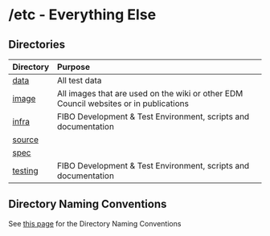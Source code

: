 # /etc - Everything Else

## Directories

Directory            | Purpose
:------------------- |:-------
[data](./data)       | All test data 
[image](./image)     | All images that are used on the wiki or other EDM Council websites or in publications
[infra](./infra)     | FIBO Development & Test Environment, scripts and documentation
[source](./source)   | 
[spec](./spec)       | 
[testing](./testing) | FIBO Development & Test Environment, scripts and documentation

## Directory Naming Conventions

See [this page](./infra/directory-naming-conventions.md) for the Directory Naming Conventions
